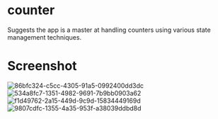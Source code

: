 # counter

Suggests the app is a master at handling counters using various state management techniques.

# Screenshot
![86bfc324-c5cc-4305-91a5-0992400dd3dc](https://github.com/user-attachments/assets/f37c3452-1bc6-4100-8a1f-def5e9f428d4)
![534a8fc7-1351-4982-9691-7b9bb0903a62](https://github.com/user-attachments/assets/f9560f85-c6b9-40e0-afc9-2a5478de0dfa)
![f1d49762-2a15-449d-9c9d-15834449169d](https://github.com/user-attachments/assets/47a65ae6-2ada-43e4-bc2a-d6a080e32f4d)
![9807cdfc-1355-4a35-953f-a38039ddbd8d](https://github.com/user-attachments/assets/a35250e4-2a80-4d8a-8933-366b5709fdb6)
